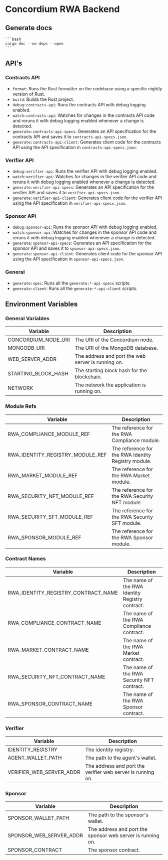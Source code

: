 # Concordium RWA Backend

## Generate docs

    ```bash
    cargo doc --no-deps --open
    ```

## API's

### Contracts API

- `format`: Runs the Rust formatter on the codebase using a specific nightly version of Rust.
- `build`: Builds the Rust project.
- `debug:contracts-api`: Runs the contracts API with debug logging enabled.
- `watch:contracts-api`: Watches for changes in the contracts API code and reruns it with debug logging enabled whenever a change is detected.
- `generate:contracts-api-specs`: Generates an API specification for the contracts API and saves it to `contracts-api-specs.json`.
- `generate:contracts-api-client`: Generates client code for the contracts API using the API specification in `contracts-api-specs.json`.

### Verifier API

- `debug:verifier-api`: Runs the verifier API with debug logging enabled.
- `watch:verifier-api`: Watches for changes in the verifier API code and reruns it with debug logging enabled whenever a change is detected.
- `generate:verifier-api-specs`: Generates an API specification for the verifier API and saves it to `verifier-api-specs.json`.
- `generate:verifier-api-client`: Generates client code for the verifier API using the API specification in `verifier-api-specs.json`.

### Sponsor API

- `debug:sponsor-api`: Runs the sponsor API with debug logging enabled.
- `watch:sponsor-api`: Watches for changes in the sponsor API code and reruns it with debug logging enabled whenever a change is detected.
- `generate:sponsor-api-specs`: Generates an API specification for the sponsor API and saves it to `sponsor-api-specs.json`.
- `generate:sponsor-api-client`: Generates client code for the sponsor API using the API specification in `sponsor-api-specs.json`.

### General

- `generate:spec`: Runs all the `generate:*-api-specs` scripts.
- `generate:client`: Runs all the `generate:*-api-client` scripts.

## Environment Variables

### General Variables

| Variable | Description |
| --- | --- |
| CONCORDIUM_NODE_URI | The URI of the Concordium node. |
| MONGODB_URI | The URI of the MongoDB database. |
| WEB_SERVER_ADDR | The address and port the web server is running on. |
| STARTING_BLOCK_HASH | The starting block hash for the blockchain. |
| NETWORK | The network the application is running on. |

### Module Refs

| Variable | Description |
| --- | --- |
| RWA_COMPLIANCE_MODULE_REF | The reference for the RWA Compliance module. |
| RWA_IDENTITY_REGISTRY_MODULE_REF | The reference for the RWA Identity Registry module. |
| RWA_MARKET_MODULE_REF | The reference for the RWA Market module. |
| RWA_SECURITY_NFT_MODULE_REF | The reference for the RWA Security NFT module. |
| RWA_SECURITY_SFT_MODULE_REF | The reference for the RWA Security SFT module. |
| RWA_SPONSOR_MODULE_REF | The reference for the RWA Sponsor module. |

### Contract Names

| Variable | Description |
| --- | --- |
| RWA_IDENTITY_REGISTRY_CONTRACT_NAME | The name of the RWA Identity Registry contract. |
| RWA_COMPLIANCE_CONTRACT_NAME | The name of the RWA Compliance contract. |
| RWA_MARKET_CONTRACT_NAME | The name of the RWA Market contract. |
| RWA_SECURITY_NFT_CONTRACT_NAME | The name of the RWA Security NFT contract. |
| RWA_SPONSOR_CONTRACT_NAME | The name of the RWA Sponsor contract. |

### Verifier

| Variable | Description |
| --- | --- |
| IDENTITY_REGISTRY | The identity registry. |
| AGENT_WALLET_PATH | The path to the agent's wallet. |
| VERIFIER_WEB_SERVER_ADDR | The address and port the verifier web server is running on. |

### Sponsor

| Variable | Description |
| --- | --- |
| SPONSOR_WALLET_PATH | The path to the sponsor's wallet. |
| SPONSOR_WEB_SERVER_ADDR | The address and port the sponsor web server is running on. |
| SPONSOR_CONTRACT | The sponsor contract. |
